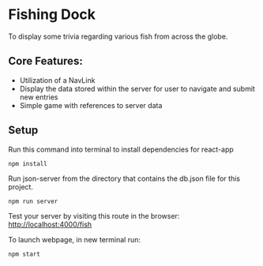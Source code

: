 # Fishing Dock
To display some trivia regarding various fish from across the globe.

## Core Features:

<ul>

<li>Utilization of a NavLink</li>

<li>Display the data stored within the server for user to navigate and submit new entries</li>

<li>Simple game with references to server data</li>

</ul>

## Setup

Run this command into terminal to install dependencies for react-app

```
npm install
```

Run json-server from the directory that contains the db.json file for this project.

```
npm run server
```

Test your server by visiting this route in the browser:
[http://localhost:4000/fish](http://localhost:4000/fish)


To launch webpage, in new terminal run:

```
npm start
```